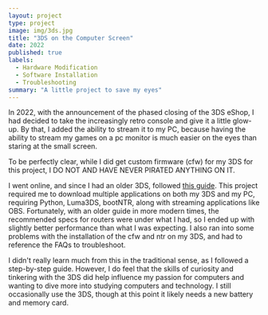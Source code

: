 ```yaml
---
layout: project
type: project
image: img/3ds.jpg
title: "3DS on the Computer Screen"
date: 2022
published: true
labels:
  - Hardware Modification
  - Software Installation
  - Troubleshooting
summary: "A little project to save my eyes"
---
```


In 2022, with the announcement of the phased closing of the 3DS eShop, I had decided to take the increasingly retro console and give it a little glow-up. By that, I added the ability to stream it to my PC, because having the ability to stream my games on a pc monitor is much easier on the eyes than staring at the small screen. 

To be perfectly clear, while I did get custom firmware (cfw) for my 3DS for this project, I DO NOT AND HAVE NEVER PIRATED ANYTHING ON IT. 

I went online, and since I had an older 3DS, followed [this guide](https://gbatemp.net/threads/3ds-screen-recording-without-a-capture-card-ntr-cfw-method.423445). This project required me to download multiple applications on both my 3DS and my PC, requiring Python, Luma3DS, bootNTR, along with streaming applications like OBS. Fortunately, with an older guide in more modern times, the recommended specs for routers were under what I had, so I ended up with slightly better performance than what I was expecting. I also ran into some problems with the installation of the cfw and ntr on my 3DS, and had to reference the FAQs to troubleshoot. 

I didn't really learn much from this in the traditional sense, as I followed a step-by-step guide. However, I do feel that the skills of curiosity and tinkering with the 3DS did help influence my passion for computers and wanting to dive more into studying computers and technology. I still occasionally use the 3DS, though at this point it likely needs a new battery and memory card. 
